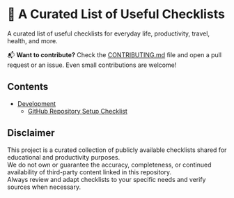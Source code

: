 # 🔨 A Curated List of Useful Checklists

A curated list of useful checklists for everyday life, productivity, travel, health, and more.

📬 **Want to contribute?** Check the [CONTRIBUTING.md](CONTRIBUTING.md) file and open a pull request or an issue. Even small contributions are welcome!

## Contents

- [Development](Development)
  - [GitHub Repository Setup Checklist](Development/GitHub_Repository_Setup_Checklist.md)

## Disclaimer

This project is a curated collection of publicly available checklists shared for educational and productivity purposes.  
We do not own or guarantee the accuracy, completeness, or continued availability of third-party content linked in this repository.  
Always review and adapt checklists to your specific needs and verify sources when necessary.
